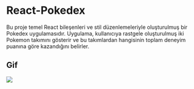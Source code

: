 # React-Pokedex

Bu proje temel React bileşenleri ve stil düzenlemeleriyle oluşturulmuş bir Pokedex uygulamasıdır. Uygulama, kullanıcıya rastgele oluşturulmuş iki Pokemon takımını gösterir ve bu takımlardan hangisinin toplam deneyim puanına göre kazandığını belirler.

## Gif 

<img src="pokegif.gif" />
